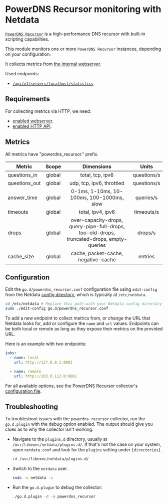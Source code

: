 <!--
title: "PowerDNS Recursor monitoring with Netdata"
description: "Monitor the health and performance of PowerDNS recursor instances with zero configuration, per-second metric granularity, and interactive visualizations."
custom_edit_url: "https://github.com/netdata/go.d.plugin/edit/master/modules/powerdns_recursor/README.md"
sidebar_label: "PowerDNS Recursor"
learn_status: "Published"
learn_topic_type: "References"
learn_rel_path: "Collectors References/Devices"
-->

# PowerDNS Recursor monitoring with Netdata

[`PowerDNS Recursor`](https://doc.powerdns.com/recursor/) is a high-performance DNS recursor with built-in scripting
capabilities.

This module monitors one or more `PowerDNS Recursor` instances, depending on your configuration.

It collects metrics
from [the internal webserver](https://doc.powerdns.com/recursor/http-api/index.html#built-in-webserver-and-http-api).

Used endpoints:

- [`/api/v1/servers/localhost/statistics`](https://doc.powerdns.com/recursor/common/api/endpoint-statistics.html)

## Requirements

For collecting metrics via HTTP, we need:

- [enabled webserver](https://doc.powerdns.com/recursor/http-api/index.html#webserver).
- [enabled HTTP API](https://doc.powerdns.com/recursor/http-api/index.html#enabling-the-api).

## Metrics

All metrics have "powerdns_recursor." prefix.

| Metric        | Scope  |                                        Dimensions                                         |    Units    |
|---------------|:------:|:-----------------------------------------------------------------------------------------:|:-----------:|
| questions_in  | global |                                     total, tcp, ipv6                                      | questions/s |
| questions_out | global |                                 udp, tcp, ipv6, throttled                                 | questions/s |
| answer_time   | global |                         0-1ms, 1-10ms, 10-100ms, 100-1000ms, slow                         |  queries/s  |
| timeouts      | global |                                     total, ipv4, ipv6                                     | timeouts/s  |
| drops         | global | over-capacity-drops, query-pipe-full-drops, too-old-drops, truncated-drops, empty-queries |   drops/s   |
| cache_size    | global |                            cache, packet-cache, negative-cache                            |   entries   |

## Configuration

Edit the `go.d/powerdns_recursor.conf` configuration file using `edit-config` from the
Netdata [config directory](https://learn.netdata.cloud/docs/configure/nodes), which is typically at `/etc/netdata`.

```bash
cd /etc/netdata # Replace this path with your Netdata config directory
sudo ./edit-config go.d/powerdns_recursor.conf
```

To add a new endpoint to collect metrics from, or change the URL that Netdata looks for, add or configure the `name` and
`url` values. Endpoints can be both local or remote as long as they expose their metrics on the provided URL.

Here is an example with two endpoints:

```yaml
jobs:
  - name: local
    url: http://127.0.0.1:8081

  - name: remote
    url: http://203.0.113.0:8081
```

For all available options, see the PowerDNS Recursor
collector's [configuration file](https://github.com/netdata/go.d.plugin/blob/master/config/go.d/powerdns_recursor.conf).

## Troubleshooting

To troubleshoot issues with the `powerdns_recursor` collector, run the `go.d.plugin` with the debug option enabled. The
output should give you clues as to why the collector isn't working.

- Navigate to the `plugins.d` directory, usually at `/usr/libexec/netdata/plugins.d/`. If that's not the case on
  your system, open `netdata.conf` and look for the `plugins` setting under `[directories]`.

  ```bash
  cd /usr/libexec/netdata/plugins.d/
  ```

- Switch to the `netdata` user.

  ```bash
  sudo -u netdata -s
  ```

- Run the `go.d.plugin` to debug the collector:

  ```bash
  ./go.d.plugin -d -m powerdns_recursor
  ```
